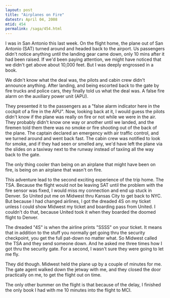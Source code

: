 ```yaml
---
layout: post
title: "Airplanes on Fire"
datestr: April 04, 2008
mtid: 454
permalink: /saga/454.html
---
```


I was in San Antonio this last week.  On the flight home, the plane out of San Antonio (SAT) turned around and headed back to the airport.  Us passengers didn't notice anything until the landing gear came down, only 10 mins after it had been raised.  If we'd been paying attention, we might have noticed that we didn't get above about 10,000 feet.  But I was deeply engrossed in a book.

We didn't know what the deal was, the pilots and cabin crew didn't announce anything.  After landing, and being escorted back to the gate by fire trucks and police cars, they finally told us what the deal was.  A false fire alarm on the auxiliary power unit (APU).

They presented it to the passengers as a "false alarm indicator here in the cockpit of a fire in the APU".  Now, looking back at it, I would guess the pilots didn't know if the plane was really on fire or not while we were in the air.  They probably didn't know one way or another until we landed, and the firemen told them there was no smoke or fire shooting out of the back of the plane.  The captain declared an emergency with air traffic control, and we turned around and went back fast.  The cabin crew was notified to look for smoke, and if they had seen or smelled any, we'd have left the plane via the slides on a taxiway next to the runway instead of taxiing all the way back to the gate.

The only thing cooler than being on an airplane that might have been on fire, is being on an airplane that wasn't on fire.

This adventure lead to the second exciting experience of the trip home.  The TSA.  Because the flight would not be leaving SAT until the problem with the fire sensor was fixed, I would miss my connection and end up stuck in Denver.  So United put me on Midwest thru Kansas City to get back to NYC.  But because I had changed airlines, I got the dreaded 4S on my ticket unless I could show Midwest my ticket and boarding pass from United.  I couldn't do that, because United took it when they boarded the doomed flight to Denver.

The dreaded "4S" is when the airline prints "SSSS" on your ticket.  It means that in addition to the stuff you normally get going thru the security checkpoint, you get the full pat-down no matter what.  So Midwest called the TSA and they send someone down.  And he asked me three times how I got thru the security gate.  For a second, I wasn't sure they were going to let me fly.

They did though.  Midwest held the plane up by a couple of minutes for me.  The gate agent walked down the jetway with me, and they closed the door practically on me, to get the flight out on time.

The only other bummer on the flight is that because of the delay, I finished the only book I had with me 10 minutes into the flight to MCI.

